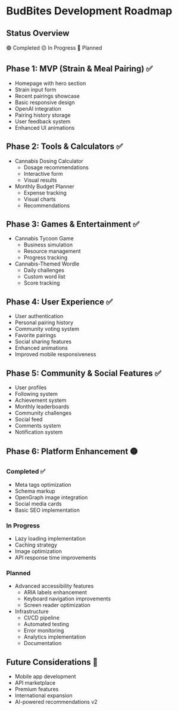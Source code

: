 # BudBites Development Roadmap

## Status Overview
🟢 Completed
🟡 In Progress
🔴 Planned

## Phase 1: MVP (Strain & Meal Pairing) ✅
- Homepage with hero section
- Strain input form
- Recent pairings showcase
- Basic responsive design
- OpenAI integration
- Pairing history storage
- User feedback system
- Enhanced UI animations

## Phase 2: Tools & Calculators ✅
- Cannabis Dosing Calculator
  - Dosage recommendations
  - Interactive form
  - Visual results
- Monthly Budget Planner
  - Expense tracking
  - Visual charts
  - Recommendations

## Phase 3: Games & Entertainment ✅
- Cannabis Tycoon Game
  - Business simulation
  - Resource management
  - Progress tracking
- Cannabis-Themed Wordle
  - Daily challenges
  - Custom word list
  - Score tracking

## Phase 4: User Experience ✅
- User authentication
- Personal pairing history
- Community voting system
- Favorite pairings
- Social sharing features
- Enhanced animations
- Improved mobile responsiveness

## Phase 5: Community & Social Features ✅
- User profiles
- Following system
- Achievement system
- Monthly leaderboards
- Community challenges
- Social feed
- Comments system
- Notification system

## Phase 6: Platform Enhancement 🟡
### Completed ✅
- Meta tags optimization
- Schema markup
- OpenGraph image integration
- Social media cards
- Basic SEO implementation

### In Progress
- Lazy loading implementation
- Caching strategy
- Image optimization
- API response time improvements

### Planned
- Advanced accessibility features
  - ARIA labels enhancement
  - Keyboard navigation improvements
  - Screen reader optimization
- Infrastructure
  - CI/CD pipeline
  - Automated testing
  - Error monitoring
  - Analytics implementation
  - Documentation

## Future Considerations 🔴
- Mobile app development
- API marketplace
- Premium features
- International expansion
- AI-powered recommendations v2